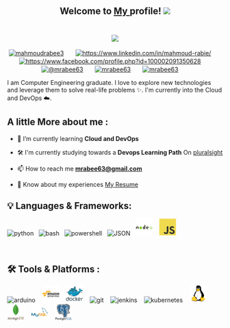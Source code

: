 <h2 align="center">
  Welcome to <a href=https://github.com/MahmoudRabie> My </a> profile!
  <img src="https://media.giphy.com/media/hvRJCLFzcasrR4ia7z/giphy.gif" width="28">
  <br>  <br>
<!--   I'm Mahmoud Abdelsabour Rabie -->
</h2>

 <p align="center">
  <a href="https://git.io/typing-svg"><img src="https://readme-typing-svg.herokuapp.com?color=3D90F7&center=true&lines=+Alwayes+Learning+new+Things+%F0%9F%9B%A0;Cloud+%E2%98%81%EF%B8%8F+;+Linux+%F0%9F%92%BB;+DevOps+%E2%99%BE%EF%B8%8F"></a>
</p>


 
<p align="center">
<a href="https://twitter.com/mahmoudrabee3" target="blank"><img align="center" src="https://raw.githubusercontent.com/rahuldkjain/github-profile-readme-generator/master/src/images/icons/Social/twitter.svg" alt="mahmoudrabee3" height="30" width="40" /></a>
  &#8287;&#8287;&#8287;&#8287;&#8287;
<a href="https://linkedin.com/in/https://www.linkedin.com/in/mahmoud-rabie/" target="blank"><img align="center" src="https://raw.githubusercontent.com/rahuldkjain/github-profile-readme-generator/master/src/images/icons/Social/linked-in-alt.svg" alt="https://www.linkedin.com/in/mahmoud-rabie/" height="30" width="40" /></a>
  &#8287;&#8287;&#8287;&#8287;&#8287;
<a href="https://fb.com/https://www.facebook.com/profile.php?id=100002091350628" target="blank"><img align="center" src="https://raw.githubusercontent.com/rahuldkjain/github-profile-readme-generator/master/src/images/icons/Social/facebook.svg" alt="https://www.facebook.com/profile.php?id=100002091350628" height="30" width="40" /></a>
 &#8287;&#8287;&#8287;&#8287;&#8287;
<a href="https://www.hackerrank.com/@mrabee63" target="blank"><img align="center" src="https://raw.githubusercontent.com/rahuldkjain/github-profile-readme-generator/master/src/images/icons/Social/hackerrank.svg" alt="@mrabee63" height="30" width="40" /></a>
 &#8287;&#8287;&#8287;&#8287;&#8287;
<a href="https://www.leetcode.com/mrabee63" target="blank"><img align="center" src="https://raw.githubusercontent.com/rahuldkjain/github-profile-readme-generator/master/src/images/icons/Social/leet-code.svg" alt="mrabee63" height="30" width="40" /></a>
&#8287;&#8287;&#8287;&#8287;&#8287;
 <a href="https://hub.docker.com/u/mahmoud011" target="blank"><img align="center" src="https://i.imgur.com/VyjCJuz.png" alt="mrabee63" height="30" width="40" /></a>
&#8287;&#8287;&#8287;&#8287;&#8287;
</p>

I am Computer Engineering graduate.
I love to explore new technologies and leverage them to solve real-life problems ✨.
I'm currently into the Cloud and DevOps ☁️.
<br/>

## A little More about me  :


- 🌱 I’m currently learning **Cloud and DevOps**

- 🛠   I'm currently studying towards a **Devops Learning Path** On [pluralsight](pluralsight.com)

- 📫 How to reach me **mrabee63@gmail.com**

- 📄 Know about my experiences [My Resume](https://drive.google.com/file/d/1t3VuLFGAEbcOUCkyqOu2EuR2iL-lmcPu/view?usp=sharing)

<h2>  💡 Languages & Frameworks:</h2>
  
  <img width="50px" alt="python" title="Python" src="https://i.imgur.com/62c20tV.png"/>&#8287;&#8287;
  <img width="50px" alt="bash" title="BashScript" src="https://i.imgur.com/PNxNCHi.png"/>&#8287;&#8287;
  <img width="50px" alt="powershell" title="PowerShell" src="https://i.imgur.com/alPUxEt.png"/>&#8287;&#8287;
   <img width="50px" alt="JSON" title="json" src="https://i.imgur.com/QZOlcc1.png">&#8287;&#8287;
  <img src="https://raw.githubusercontent.com/devicons/devicon/master/icons/nodejs/nodejs-original-wordmark.svg" alt="nodejs" width="40" height="40"/> &#8287;&#8287;
  <img src="https://raw.githubusercontent.com/devicons/devicon/master/icons/javascript/javascript-original.svg" alt="javascript" width="40" height="40"/>&#8287;&#8287;
  
  
  
</br>

<h2> 🛠️ Tools & Platforms :</h2>

<p align="left"> 
 <img src="https://cdn.worldvectorlogo.com/logos/arduino-1.svg" alt="arduino" width="40" height="40"/> 
  &#8287;&#8287;
 <img src="https://raw.githubusercontent.com/devicons/devicon/master/icons/amazonwebservices/amazonwebservices-original-wordmark.svg" alt="aws" width="40" height="40"/>
  &#8287;&#8287;
 <img src="https://raw.githubusercontent.com/devicons/devicon/master/icons/docker/docker-original-wordmark.svg" alt="docker" width="40" height="40"/>
  &#8287;&#8287;
 <img src="https://www.vectorlogo.zone/logos/git-scm/git-scm-icon.svg" alt="git" width="40" height="40"/> 
 &#8287;&#8287;
<img src="https://www.vectorlogo.zone/logos/jenkins/jenkins-icon.svg" alt="jenkins" width="40" height="40"/> 
  &#8287;&#8287;
 <img src="https://www.vectorlogo.zone/logos/kubernetes/kubernetes-icon.svg" alt="kubernetes" width="40" height="40"/> 
&#8287;&#8287;
<img src="https://raw.githubusercontent.com/devicons/devicon/master/icons/linux/linux-original.svg" alt="linux" width="40" height="40"/>
&#8287;&#8287;
<img src="https://raw.githubusercontent.com/devicons/devicon/master/icons/mongodb/mongodb-original-wordmark.svg" alt="mongodb" width="40" height="40"/>
&#8287;&#8287;
<img src="https://raw.githubusercontent.com/devicons/devicon/master/icons/mysql/mysql-original-wordmark.svg" alt="mysql" width="40" height="40"/>
&#8287;&#8287;
<img src="https://raw.githubusercontent.com/devicons/devicon/master/icons/postgresql/postgresql-original-wordmark.svg" alt="postgresql" width="40" height="40"/>
</p>
